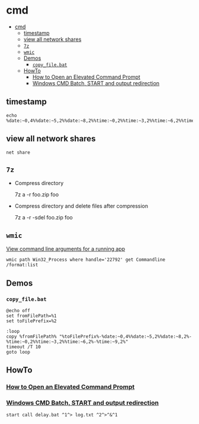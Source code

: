 # cmd

- [cmd](#cmd)
  - [timestamp](#timestamp)
  - [view all network shares](#view-all-network-shares)
  - [`7z`](#7z)
  - [`wmic`](#wmic)
  - [Demos](#demos)
    - [`copy_file.bat`](#copy_filebat)
  - [HowTo](#howto)
    - [How to Open an Elevated Command Prompt](#how-to-open-an-elevated-command-prompt)
    - [Windows CMD Batch, START and output redirection](#windows-cmd-batch-start-and-output-redirection)

## timestamp

    echo %date:~0,4%%date:~5,2%%date:~8,2%%time:~0,2%%time:~3,2%%time:~6,2%%time:~9,2%

## view all network shares

    net share

## `7z`

- Compress directory

    7z a -r foo.zip foo

- Compress directory and delete files after compression

    7z a -r -sdel foo.zip foo

## `wmic`

[View command line arguments for a running app](https://www.addictivetips.com/windows-tips/command-line-arguments-for-an-app-on-windows-10/)

    wmic path Win32_Process where handle='22792' get Commandline /format:list

## Demos

### `copy_file.bat`

    @echo off
    set fromFilePath=%1
    set toFilePrefix=%2

    :loop
    copy %fromFilePath% "%toFilePrefix%-%date:~0,4%%date:~5,2%%date:~8,2%-%time:~0,2%%time:~3,2%%time:~6,2%-%time:~9,2%"
    timeout /T 10
    goto loop


## HowTo

### [How to Open an Elevated Command Prompt](https://www.lifewire.com/how-to-open-an-elevated-command-prompt-2618088)

### [Windows CMD Batch, START and output redirection](https://superuser.com/questions/338277/windows-cmd-batch-start-and-output-redirection)

    start call delay.bat ^1^> log.txt ^2^>^&^1
